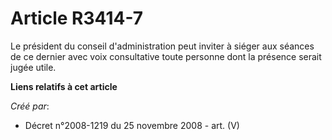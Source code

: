 # Article R3414-7

Le président du conseil d'administration peut inviter à siéger aux séances de ce dernier avec voix consultative toute
personne dont la présence serait jugée utile.

**Liens relatifs à cet article**

_Créé par_:

  - Décret n°2008-1219 du 25 novembre 2008 - art. (V)
